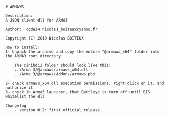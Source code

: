 	# ARMAWS

	Description:
	A JSON client dll for ARMA3

	Author:  code34 nicolas_boiteux@yahoo.fr

	Copyright (C) 2019 Nicolas BOITEUX 

	How to install:
	1- Unpack the archive and copy the entire "@armaws_x64" folder into the ARMA3 root directory.

		The @inibdi2 folder should look like this:
		../Arma 3/@armaws/armaws_x64.dll
		../Arma 3/@armaws/Addons/armaws.pbo

	2- check armaws_x64.dll execution permissions, right click on it, and authorize it.
	3- check in Arma3 launcher, that Battleye is turn off until BIS whitelist the dll

	Changelog
		- version 0.2: first official release